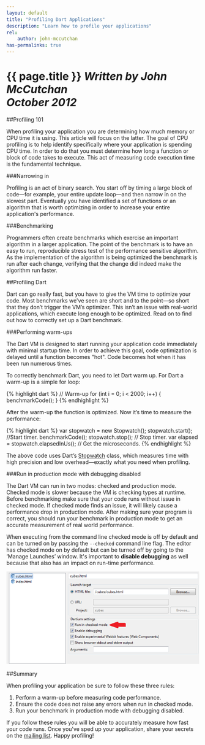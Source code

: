 ```yaml
--- 
layout: default
title: "Profiling Dart Applications"
description: "Learn how to profile your applications"
rel:
    author: john-mccutchan
has-permalinks: true
---
```


# {{ page.title }} _Written by John McCutchan <br /> October 2012_

##Profiling 101

When profiling your application you are determining how much memory or CPU time
it is using. This article will focus on the latter. The goal of CPU profiling is
to help identify specifically where your application is spending CPU time. In
order to do that you must determine how long a function or block of code takes
to execute. This act of measuring code execution time is the fundamental
technique.

###Narrowing in

Profiling is an act of binary search. You start off by timing a large block of
code—for example, your entire update loop—and then narrow in on the slowest
part. Eventually you have identified a set of functions or an algorithm that is
worth optimizing in order to increase your entire application's performance.

###Benchmarking

Programmers often create benchmarks which exercise an important algorithm in a
larger application. The point of the benchmark is to have an easy to run,
reproducible stress test of the performance sensitive algorithm. As the
implementation of the algorithm is being optimized the benchmark is run after
each change, verifying that the change did indeed make the algorithm run faster.

##Profiling Dart

Dart can go really fast, but you have to give the VM time to optimize your code.
Most benchmarks we've seen are short and to the point—so short that they don’t
trigger the VM’s optimizer. This isn’t an issue with real-world applications,
which execute long enough to be optimized. Read on to find out how to correctly
set up a Dart benchmark.

###Performing warm-ups

The Dart VM is designed to start running your application code immediately with
minimal startup time. In order to achieve this goal, code optimization is
delayed until a function becomes "hot". Code becomes hot when it has been run
numerous times.

To correctly benchmark Dart, you need to let Dart warm up. For Dart a warm-up is
a simple for loop:

{% highlight dart %}
// Warm-up
for (int i = 0; i < 2000; i++) {
    benchmarkCode();
}
{% endhighlight %}

After the warm-up the function is optimized. Now it’s time to measure the
performance:

{% highlight dart %}
var stopwatch = new Stopwatch();
stopwatch.start(); //Start timer.
benchmarkCode();
stopwatch.stop(); // Stop timer.
var elapsed = stopwatch.elapsedInUs(); // Get the microseconds.
{% endhighlight %}

The above code uses Dart’s
[Stopwatch](http://api.dartlang.org/docs/bleeding_edge/dart_core/Stopwatch.html)
class, which measures time with high precision and low overhead—exactly what you
need when profiling.

###Run in production mode with debugging disabled

The Dart VM can run in two modes: checked and production mode. Checked mode is
slower because the VM is checking types at runtime. Before benchmarking make
sure that your code runs without issue in checked mode. If checked mode finds an
issue, it will likely cause a performance drop in production mode. After making
sure your program is correct, you should run your benchmark in production mode
to get an accurate measurement of real world performance.

When executing from the command line checked mode is off by default and can be
turned on by passing the `--checked` command line flag. The editor has checked
mode on by default but can be turned off by going to the ‘Manage Launches’
window. It's important to **disable debugging** as well because that also has an
impact on run-time performance.

<div style="display:block; margin-left:auto; margin-right:auto"><img src="checkedmode.png" /></div>

##Summary

When profiling your application be sure to follow these three rules:

1. Perform a warm-up before measuring code performance.
1. Ensure the code does not raise any errors when run in checked mode.
1. Run your benchmark in production mode with debugging disabled.

If you follow these rules you will be able to accurately measure how fast your
code runs. Once you've sped up your application, share your secrets on the
[mailing list](https://groups.google.com/a/dartlang.org/forum/?fromgroups#!forum/misc).
Happy profiling!
